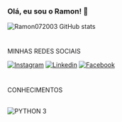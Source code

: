 ### Olá, eu sou o Ramon! 👋

![Ramon072003 GitHub stats](https://github-readme-stats.vercel.app/api?username=Ramon072003&show_icons=true&theme=tokyonight)

#
MINHAS REDES SOCIAIS

[![Instagram](https://img.shields.io/badge/Instagram-E4405F?style=for-the-badge&logo=instagram&logoColor=white)](https://www.instagram.com/ramon072003/)
[![Linkedin](https://img.shields.io/badge/LinkedIn-0077B5?style=for-the-badge&logo=linkedin&logoColor=white)](www.linkedin.com/in/ramon-oliveira-silva-8918b620a)
[![Facebook](https://img.shields.io/badge/Facebook-1877F2?style=for-the-badge&logo=facebook&logoColor=white)](https://www.facebook.com/profile.php?id=100005422801421)
#
CONHECIMENTOS
<div style="display: inline_block"><br/>
   <img alt="PYTHON 3" src="https://img.shields.io/badge/Python-3776AB?style=for-the-badge&logo=python&logoColor=white"

</div>


